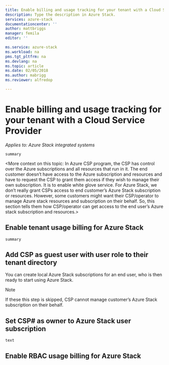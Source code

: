 ```yaml
---
title: Enable billing and usage tracking for your tenant with a Cloud Service Provider | Microsoft Docs
description: Type the description in Azure Stack.
services: azure-stack
documentationcenter: ''
author: mattbriggs
manager: femila
editor: ''

ms.service: azure-stack
ms.workload: na
pms.tgt_pltfrm: na
ms.devlang: na
ms.topic: article
ms.date: 02/05/2018
ms.author: mabrigg
ms.reviewer: alfredop

---
```


# Enable billing and usage tracking for your tenant with a Cloud Service Provider

*Applies to: Azure Stack integrated systems*

`summary`

<More context on this topic: In Azure CSP program, the CSP has control over the Azure subscriptions and all resources that run in it. The end customer doesn’t have access to the Azure subscription and resources and have to request the CSP to grant them access if they wish to manage their own subscription. It is to enable white glove service. For Azure Stack, we don’t really grant CSPs access to end customer’s Azure Stack subscription or resources. However, some customers might want their CSP/operator to manage Azure stack resources and subscription on their behalf. So, this section tells them how CSP/operator can get access to the end user’s Azure stack subscription and resources.>

## Enable tenant usage billing for Azure Stack

`summary`

## Add CSP as guest user with user role to their tenant directory

You can create local Azure Stack subscriptions for an end user, who is then ready to start using Azure Stack.

> [!Note]  
> If these this step is skipped, CSP cannot manage customer’s Azure Stack subscription on their behalf.

## Set CSP# as owner to Azure Stack user subscription

`text`

## Enable RBAC usage billing for Azure Stack

<Title should be changed to reflect Enable CSP to manage Azure stack subscription on your behalf. This is not related to billing.>

`summary`

< We should explain why a user would want to provide RBAC rights to their Azure subscription. See #1 for more context.>

## Create Azure CSP as guest with user role to tenant

You can optionally grant RBAC rights to CSP to manage your Azure Stack subscription:

1. Add CSP as guest user with user role to their tenant directory.
2. Add CSP as owner to Azure Stack user subscription.

> [!Note]  
> If these this step is skipped, CSP cannot manage customer’s Azure Stack subscription on their behalf.

<- 1. CSP should create a user within their directory tenant which will be used to manage the end customer’s Azure Stack subscription. 2. User should add new user from CSP’s tenant as guest user with user role to the customer’s tenant directory. 3. User should add new user from CSP’s directory tenant as owner to Azure Stack user subscription. >

## Create resource in Azure Stack user subscription

## Next steps

  - To learn more about how to retrieve resource usage information from Azure Stack, see [Usage and billing in Azure Stack](../azure-stack-billing-and-chargeback.md).
